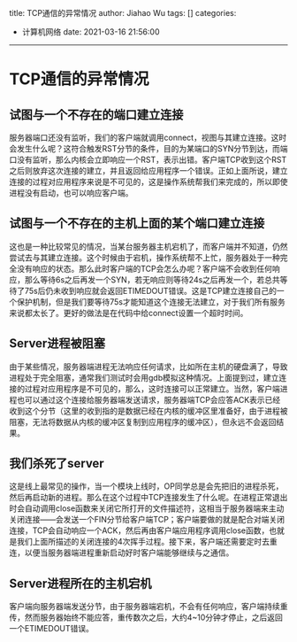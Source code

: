 title: TCP通信的异常情况
author: Jiahao Wu
tags: []
categories:
  - 计算机网络
date: 2021-03-16 21:56:00
---
# TCP通信的异常情况

## 试图与一个不存在的端口建立连接

服务器端口还没有监听，我们的客户端就调用connect，视图与其建立连接。这时会发生什么呢？这符合触发RST分节的条件，目的为某端口的SYN分节到达，而端口没有监听，那么内核会立即响应一个RST，表示出错。客户端TCP收到这个RST之后则放弃这次连接的建立，并且返回给应用程序一个错误。正如上面所说，建立连接的过程对应用程序来说是不可见的，这是操作系统帮我们来完成的，所以即使进程没有启动，也可以响应客户端。  

## 试图与一个不存在的主机上面的某个端口建立连接

这也是一种比较常见的情况，当某台服务器主机宕机了，而客户端并不知道，仍然尝试去与其建立连接。这个时候由于宕机，操作系统帮不上忙，服务器处于一种完全没有响应的状态。那么此时客户端的TCP会怎么办呢？客户端不会收到任何响应，那么等待6s之后再发一个SYN，若无响应则等待24s之后再发一个，若总共等待了75s后仍未收到响应就会返回ETIMEDOUT错误。这是TCP建立连接自己的一个保护机制，但是我们要等待75s才能知道这个连接无法建立，对于我们所有服务来说都太长了。更好的做法是在代码中给connect设置一个超时时间。  

## Server进程被阻塞

由于某些情况，服务器端进程无法响应任何请求，比如所在主机的硬盘满了，导致进程处于完全阻塞，通常我们测试时会用gdb模拟这种情况。上面提到过，建立连接的过程对应用程序是不可见的，那么，这时连接可以正常建立。当然，客户端进程也可以通过这个连接给服务器端发送请求，服务器端TCP会应答ACK表示已经收到这个分节（这里的收到指的是数据已经在内核的缓冲区里准备好，由于进程被阻塞，无法将数据从内核的缓冲区复制到应用程序的缓冲区），但永远不会返回结果。  

## 我们杀死了server

这是线上最常见的操作，当一个模块上线时，OP同学总是会先把旧的进程杀死，然后再启动新的进程。那么在这个过程中TCP连接发生了什么呢。在进程正常退出时会自动调用close函数来关闭它所打开的文件描述符，这相当于服务器端来主动关闭连接——会发送一个FIN分节给客户端TCP；客户端要做的就是配合对端关闭连接，TCP会自动响应一个ACK，然后再由客户端应用程序调用close函数，也就是我们上面所描述的关闭连接的4次挥手过程。接下来，客户端还需要定时去重连，以便当服务器端进程重新启动好时客户端能够继续与之通信。

## Server进程所在的主机宕机

客户端向服务器端发送分节，由于服务器端宕机，不会有任何响应，客户端持续重传，然而服务器始终不能应答，重传数次之后，大约4~10分钟才停止，之后返回一个ETIMEDOUT错误。  























